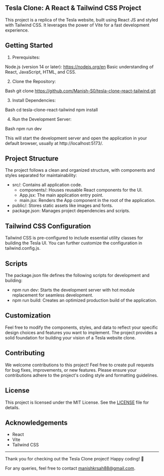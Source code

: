 ## Tesla Clone: A React & Tailwind CSS Project

This project is a replica of the Tesla website, built using React JS and styled with Tailwind CSS. It leverages the power of Vite for a fast development experience.

## Getting Started

1. Prerequisites:

Node.js (version 14 or later): https://nodejs.org/en
Basic understanding of React, JavaScript, HTML, and CSS.

2. Clone the Repository:

Bash
git clone https://github.com/Manish-S0/tesla-clone-react-tailwind.git

3. Install Dependencies:

Bash
cd tesla-clone-react-tailwind
npm install

4. Run the Development Server:

Bash
npm run dev

This will start the development server and open the application in your default browser, usually at http://localhost:5173/.

## Project Structure

The project follows a clean and organized structure, with components and styles separated for maintainability:

* src/: Contains all application code.
  * components/: Houses reusable React components for the UI.
  * App.jsx: The main application entry point.
  * main.jsx: Renders the App component in the root of the application.
* public/: Stores static assets like images and fonts.
* package.json: Manages project dependencies and scripts.

## Tailwind CSS Configuration

Tailwind CSS is pre-configured to include essential utility classes for building the Tesla UI. You can further customize the configuration in tailwind.config.js.

## Scripts

The package.json file defines the following scripts for development and building:

* npm run dev: Starts the development server with hot module replacement for seamless development.
* npm run build: Creates an optimized production build of the application.
  
## Customization

Feel free to modify the components, styles, and data to reflect your specific design choices and features you want to implement. The project provides a solid foundation for building your vision of a Tesla website clone.

## Contributing

We welcome contributions to this project! Feel free to create pull requests for bug fixes, improvements, or new features. Please ensure your contributions adhere to the project's coding style and formatting guidelines.

## License

This project is licensed under the MIT License. See the [LICENSE](LICENSE) file for details.

## Acknowledgements
* React
* Vite
* Tailwind CSS

***

Thank you for checking out the Tesla Clone project! Happy coding! 🚀

For any queries, feel free to contact manishkrsah88@gmail.com.








